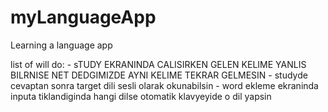 # myLanguageApp
Learning a language app

list of will do:
    - sTUDY EKRANINDA CALISIRKEN GELEN KELIME YANLIS BILRNISE NET DEDGIMIZDE AYNI KELIME TEKRAR GELMESIN
    - studyde cevaptan sonra target dili sesli olarak okunabilsin
    - word ekleme ekraninda inputa tiklandiginda hangi dilse otomatik klavyeyide o dil yapsin